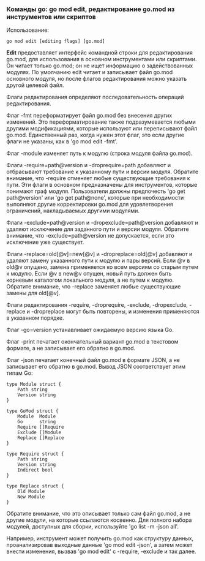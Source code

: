 ### Команды go: go mod edit, редактирование go.mod из инструментов или скриптов

Использование:

```
go mod edit [editing flags] [go.mod]

```

**Edit** предоставляет интерфейс командной строки для редактирования go.mod, для использования в основном инструментами или скриптами. Он читает только go.mod; он не ищет информацию о задействованных модулях. По умолчанию edit читает и записывает файл go.mod основного модуля, но после флагов редактирования можно указать другой целевой файл.

Флаги редактирования определяют последовательность операций редактирования.

Флаг -fmt переформатирует файл go.mod без внесения других изменений. Это переформатирование также подразумевается любыми другими модификациями, которые используют или переписывают файл go.mod. Единственный раз, когда нужен этот флаг, это если другие флаги не указаны, как в 'go mod edit -fmt'.

Флаг -module изменяет путь к модулю (строка модуля файла go.mod).

Флаги -require=path@version и -droprequire=path добавляют и отбрасывают требование к указанному пути и версии модуля. Обратите внимание, что -require отменяет любые существующие требования к пути. Эти флаги в основном предназначены для инструментов, которые понимают граф модуля. Пользователи должны предпочесть 'go get path@version' или 'go get path@none', которые при необходимости выполняют другие корректировки go.mod для удовлетворения ограничений, накладываемых другими модулями.

Флаги -exclude=path@version и -dropexclude=path@version добавляют и удаляют исключение для заданного пути и версии модуля. Обратите внимание, что -exclude=path@version не допускается, если это исключение уже существует.

Флаги -replace=old\[@v\]=new\[@v\] и -dropreplace=old\[@v\] добавляют и удаляют замену указанного пути к модулю и пары версий. Если @v в old@v опущено, замена применяется ко всем версиям со старым путем к модулю. Если @v в new@v опущен, новый путь должен быть корневым каталогом локального модуля, а не путем к модулю. Обратите внимание, что -replace заменяет любые существующие замены для old\[@v\].

Флаги редактирования -require, -droprequire, -exclude, -dropexclude, -replace и -dropreplace могут быть повторены, и изменения применяются в указанном порядке.

Флаг -go=version устанавливает ожидаемую версию языка Go.

Флаг -print печатает окончательный вариант go.mod в текстовом формате, а не записывает его обратно в go.mod.

Флаг -json печатает конечный файл go.mod в формате JSON, а не записывает его обратно в go.mod. Вывод JSON соответствует этим типам Go:

```
type Module struct {
    Path string
    Version string
}

type GoMod struct {
    Module  Module
    Go      string
    Require []Require
    Exclude []Module
    Replace []Replace
}

type Require struct {
    Path string
    Version string
    Indirect bool
}

type Replace struct {
    Old Module
    New Module
}

```

Обратите внимание, что это описывает только сам файл go.mod, а не другие модули, на которые ссылаются косвенно. Для полного набора модулей, доступных для сборки, используйте 'go list -m -json all'.

Например, инструмент может получить go.mod как структуру данных, проанализировав выходные данные 'go mod edit -json', а затем может внести изменения, вызвав 'go mod edit' с -require, -exclude и так далее.
